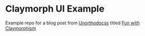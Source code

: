 # Claymorph UI Example

Example repo for a blog post from [Unorthodocss](https://unorthodocss.com) titled [Fun with Claymorphism](https://unorthodocss.com/ui-frameworks/2025/08/19/fun-with-claymorphism.html)